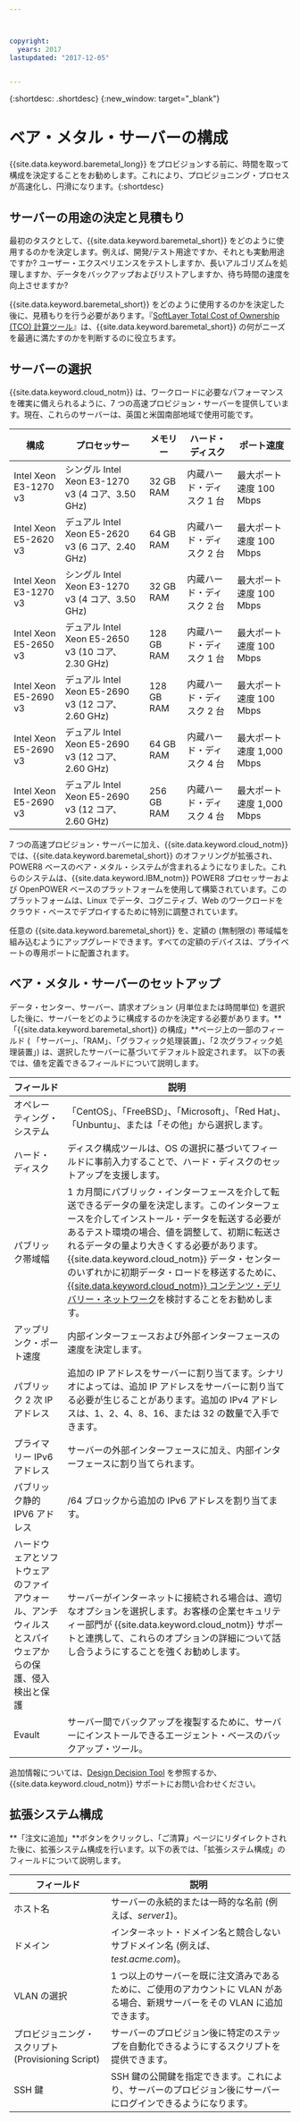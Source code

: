 ```yaml
---



copyright:
  years: 2017
lastupdated: "2017-12-05"


---
```


{:shortdesc: .shortdesc}
{:new_window: target="_blank"}

# ベア・メタル・サーバーの構成

{{site.data.keyword.baremetal_long}} をプロビジョンする前に、時間を取って構成を決定することをお勧めします。これにより、プロビジョニング・プロセスが高速化し、円滑になります。{:shortdesc}

## サーバーの用途の決定と見積もり

最初のタスクとして、{{site.data.keyword.baremetal_short}} をどのように使用するのかを決定します。例えば、開発/テスト用途ですか、それとも実動用途ですか? ユーザー・エクスペリエンスをテストしますか、長いアルゴリズムを処理しますか、データをバックアップおよびリストアしますか、待ち時間の速度を向上させますか?

{{site.data.keyword.baremetal_short}} をどのように使用するのかを決定した後に、見積もりを行う必要があります。『[SoftLayer Total Cost of Ownership (TCO) 計算ツール](http://www.softlayer.com/tco/)』は、{{site.data.keyword.baremetal_short}} の何がニーズを最適に満たすのかを判断するのに役立ちます。

## サーバーの選択

{{site.data.keyword.cloud_notm}} は、ワークロードに必要なパフォーマンスを確実に備えられるように、7 つの高速プロビジョン・サーバーを提供しています。現在、これらのサーバーは、英国と米国南部地域で使用可能です。

| **構成** | **プロセッサー** | **メモリー** | **ハード・ディスク** | **ポート速度** |
|-------------------|---------------|------------|----------------|----------------|
| Intel Xeon E3-1270 v3 |シングル Intel Xeon E3-1270 v3 (4 コア、3.50 GHz) |32 GB RAM |内蔵ハード・ディスク 1 台 |最大ポート速度 100 Mbps|
|Intel Xeon E5-2620 v3 |デュアル Intel Xeon E5-2620 v3 (6 コア、2.40 GHz) |64 GB RAM |内蔵ハード・ディスク 2 台 |最大ポート速度 100 Mbps|
|Intel Xeon E3-1270 v3 |シングル Intel Xeon E3-1270 v3 (4 コア、3.50 GHz) |32 GB RAM |内蔵ハード・ディスク 2 台 |最大ポート速度 100 Mbps|
|Intel Xeon E5-2650 v3 |デュアル Intel Xeon E5-2650 v3 (10 コア、2.30 GHz) |128 GB RAM |内蔵ハード・ディスク 1 台 |最大ポート速度 100 Mbps|
|Intel Xeon E5-2690 v3 |デュアル Intel Xeon E5-2690 v3 (12 コア、2.60 GHz) |128 GB RAM |内蔵ハード・ディスク 2 台 |最大ポート速度 100 Mbps|
|Intel Xeon E5-2690 v3 |デュアル Intel Xeon E5-2690 v3 (12 コア、2.60 GHz) |64 GB RAM |内蔵ハード・ディスク 4 台 |最大ポート速度 1,000 Mbps|
|Intel Xeon E5-2690 v3 |デュアル Intel Xeon E5-2690 v3 (12 コア、2.60 GHz) |256 GB RAM |内蔵ハード・ディスク 4 台 |最大ポート速度 1,000 Mbps|

7 つの高速プロビジョン・サーバーに加え、{{site.data.keyword.cloud_notm}} では、{{site.data.keyword.baremetal_short}} のオファリングが拡張され、POWER8 ベースのベア・メタル・システムが含まれるようになりました。これらのシステムは、{{site.data.keyword.IBM_notm}} POWER8 プロセッサーおよび OpenPOWER ベースのプラットフォームを使用して構築されています。このプラットフォームは、Linux でデータ、コグニティブ、Web のワークロードをクラウド・ベースでデプロイするために特別に調整されています。

任意の {{site.data.keyword.baremetal_short}} を、定額の (無制限の) 帯域幅を組み込むようにアップグレードできます。すべての定額のデバイスは、プライベートの専用ポートに配置されます。

## ベア・メタル・サーバーのセットアップ

データ・センター、サーバー、請求オプション (月単位または時間単位) を選択した後に、サーバーをどのように構成するのかを決定する必要があります。**「{{site.data.keyword.baremetal_short}} の構成」**ページ上の一部のフィールド ( 「サーバー」、「RAM」、「グラフィック処理装置」、「2 次グラフィック処理装置」) は、選択したサーバーに基づいてデフォルト設定されます。 以下の表では、値を定義できるフィールドについて説明します。

| **フィールド** | **説明** | 
|-------------------|---------------|
|オペレーティング・システム |「CentOS」、「FreeBSD」、「Microsoft」、「Red Hat」、「Unbuntu」、または「その他」から選択します。|
|ハード・ディスク |ディスク構成ツールは、OS の選択に基づいてフィールドに事前入力することで、ハード・ディスクのセットアップを支援します。|
|パブリック帯域幅 |1 カ月間にパブリック・インターフェースを介して転送できるデータの量を決定します。このインターフェースを介してインストール・データを転送する必要があるテスト環境の場合、値を調整して、初期に転送されるデータの量より大きくする必要があります。{{site.data.keyword.cloud_notm}} データ・センターのいずれかに初期データ・ロードを移送するために、[{{site.data.keyword.cloud_notm}} コンテンツ・デリバリー・ネットワーク](https://www.ibm.com/cloud/cdn)を検討することをお勧めします。|
|アップリンク・ポート速度 |内部インターフェースおよび外部インターフェースの速度を決定します。|
|パブリック 2 次 IP アドレス |追加の IP アドレスをサーバーに割り当てます。シナリオによっては、追加 IP アドレスをサーバーに割り当てる必要が生じることがあります。追加の IPv4 アドレスは、1、2、4、8、16、または 32 の数量で入手できます。|
|プライマリー IPv6 アドレス |サーバーの外部インターフェースに加え、内部インターフェースに割り当てられます。|
|パブリック静的 IPV6 アドレス |/64 ブロックから追加の IPv6 アドレスを割り当てます。|
|ハードウェアとソフトウェアのファイアウォール、アンチウィルスとスパイウェアからの保護、侵入検出と保護 |サーバーがインターネットに接続される場合は、適切なオプションを選択します。お客様の企業セキュリティー部門が {{site.data.keyword.cloud_notm}} サポートと連携して、これらのオプションの詳細について話し合うようにすることを強くお勧めします。|
|Evault |サーバー間でバックアップを複製するために、サーバーにインストールできるエージェント・ベースのバックアップ・ツール。|

追加情報については、[Design Decision Tool](http://knowledgelayer.softlayer.com/learning/softlayer-design-decision-tool) を参照するか、{{site.data.keyword.cloud_notm}} サポートにお問い合わせください。


## 拡張システム構成

**「注文に追加」**ボタンをクリックし、「ご清算」ページにリダイレクトされた後に、拡張システム構成を行います。以下の表では、「拡張システム構成」のフィールドについて説明します。

| **フィールド** | **説明** | 
|-------------------|---------------|
|ホスト名 |サーバーの永続的または一時的な名前 (例えば、_server1_)。|
|ドメイン |インターネット・ドメイン名と競合しないサブドメイン名 (例えば、_test.acme.com_)。|
|VLAN の選択 |1 つ以上のサーバーを既に注文済みであるために、ご使用のアカウントに VLAN がある場合、新規サーバーをその VLAN に追加できます。|
|プロビジョニング・スクリプト (Provisioning Script) |サーバーのプロビジョン後に特定のステップを自動化できるようにするスクリプトを提供できます。|
|SSH 鍵 |SSH 鍵の公開鍵を指定できます。これにより、サーバーのプロビジョン後にサーバーにログインできるようになります。|
